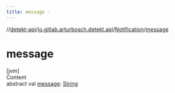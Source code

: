 ```yaml
---
title: message -
---
```

//[detekt-api](../../index.md)/[io.gitlab.arturbosch.detekt.api](../index.md)/[Notification](index.md)/[message](message.md)



# message  
[jvm]  
Content  
abstract val [message](message.md): [String](https://kotlinlang.org/api/latest/jvm/stdlib/kotlin/-string/index.html)  




